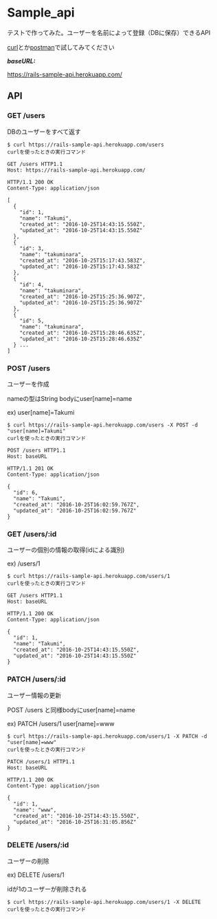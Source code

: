 # Sample_api

テストで作ってみた。ユーザーを名前によって登録（DBに保存）できるAPI

  [curl](http://d.hatena.ne.jp/thata/20100207/1265554365)とか[postman](https://chrome.google.com/webstore/detail/postman/fhbjgbiflinjbdggehcddcbncdddomop?hl=ja)で試してみてください

***baseURL:***

https://rails-sample-api.herokuapp.com/

## API

### GET /users

DBのユーザーをすべて返す

    $ curl https://rails-sample-api.herokuapp.com/users
    curlを使ったときの実行コマンド

    GET /users HTTP1.1
    Host: https://rails-sample-api.herokuapp.com/

    HTTP/1.1 200 OK
    Content-Type: application/json

    [
      {
        "id": 1,
        "name": "Takumi",
        "created_at": "2016-10-25T14:43:15.550Z",
        "updated_at": "2016-10-25T14:43:15.550Z"
      },
      {
        "id": 3,
        "name": "takuminara",
        "created_at": "2016-10-25T15:17:43.583Z",
        "updated_at": "2016-10-25T15:17:43.583Z"
      },
      {
        "id": 4,
        "name": "takuminara",
        "created_at": "2016-10-25T15:25:36.907Z",
        "updated_at": "2016-10-25T15:25:36.907Z"
      },
      {
        "id": 5,
        "name": "takuminara",
        "created_at": "2016-10-25T15:28:46.635Z",
        "updated_at": "2016-10-25T15:28:46.635Z"
      } ...
    ]

### POST /users

  ユーザーを作成

  nameの型はString bodyにuser[name]=name

  ex) user[name]=Takumi

    $ curl https://rails-sample-api.herokuapp.com/users -X POST -d "user[name]=Takumi"
    curlを使ったときの実行コマンド

    POST /users HTTP1.1
    Host: baseURL

    HTTP/1.1 201 OK
    Content-Type: application/json

    {
      "id": 6,
      "name": "Takumi",
      "created_at": "2016-10-25T16:02:59.767Z",
      "updated_at": "2016-10-25T16:02:59.767Z"
    }

### GET /users/:id
ユーザーの個別の情報の取得(idによる識別)

  ex) /users/1

    $ curl https://rails-sample-api.herokuapp.com/users/1
    curlを使ったときの実行コマンド

    GET /users HTTP1.1
    Host: baseURL

    HTTP/1.1 200 OK
    Content-Type: application/json

    {
      "id": 1,
      "name": "Takumi",
      "created_at": "2016-10-25T14:43:15.550Z",
      "updated_at": "2016-10-25T14:43:15.550Z"
    }

### PATCH /users/:id
ユーザー情報の更新

  POST /users と同様bodyにuser[name]=name

  ex) PATCH /users/1 user[name]=www


    $ curl https://rails-sample-api.herokuapp.com/users/1 -X PATCH -d "user[name]=www"
    curlを使ったときの実行コマンド

    PATCH /users/1 HTTP1.1
    Host: baseURL

    HTTP/1.1 200 OK
    Content-Type: application/json

    {
      "id": 1,
      "name": "www",
      "created_at": "2016-10-25T14:43:15.550Z",
      "updated_at": "2016-10-25T16:31:05.856Z"
    }

### DELETE /users/:id
ユーザーの削除

  ex) DELETE /users/1

  idが1のユーザーが削除される

    $ curl https://rails-sample-api.herokuapp.com/users/1 -X DELETE
    curlを使ったときの実行コマンド

